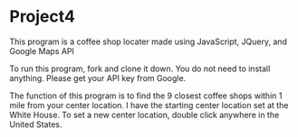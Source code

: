 # Project4

This program is a coffee shop locater made using JavaScript, JQuery, and Google Maps API

To run this program, fork and clone it down. You do not need to install anything. Please get your API key from Google.

The function of this program is to find the 9 closest coffee shops within 1 mile from your center location.
I have the starting center location set at the White House. To set a new center location, double click anywhere in the United States.
